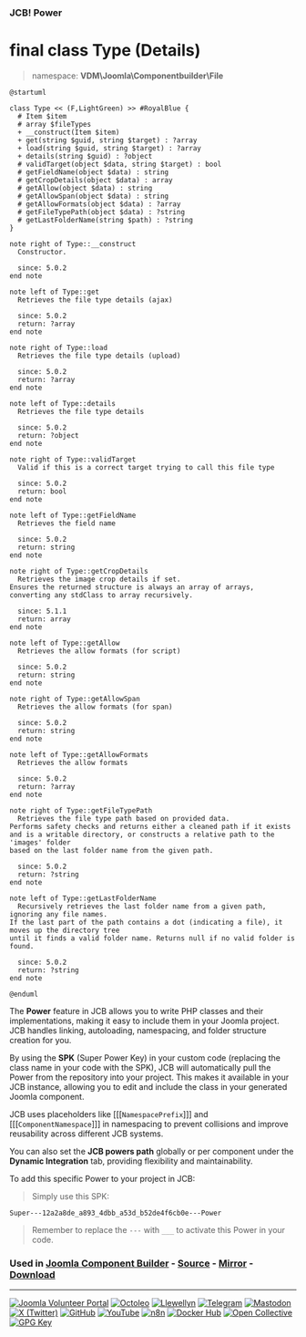 ### JCB! Power
# final class Type (Details)
> namespace: **VDM\Joomla\Componentbuilder\File**

```uml
@startuml

class Type << (F,LightGreen) >> #RoyalBlue {
  # Item $item
  # array $fileTypes
  + __construct(Item $item)
  + get(string $guid, string $target) : ?array
  + load(string $guid, string $target) : ?array
  + details(string $guid) : ?object
  # validTarget(object $data, string $target) : bool
  # getFieldName(object $data) : string
  # getCropDetails(object $data) : array
  # getAllow(object $data) : string
  # getAllowSpan(object $data) : string
  # getAllowFormats(object $data) : ?array
  # getFileTypePath(object $data) : ?string
  # getLastFolderName(string $path) : ?string
}

note right of Type::__construct
  Constructor.

  since: 5.0.2
end note

note left of Type::get
  Retrieves the file type details (ajax)

  since: 5.0.2
  return: ?array
end note

note right of Type::load
  Retrieves the file type details (upload)

  since: 5.0.2
  return: ?array
end note

note left of Type::details
  Retrieves the file type details

  since: 5.0.2
  return: ?object
end note

note right of Type::validTarget
  Valid if this is a correct target trying to call this file type

  since: 5.0.2
  return: bool
end note

note left of Type::getFieldName
  Retrieves the field name

  since: 5.0.2
  return: string
end note

note right of Type::getCropDetails
  Retrieves the image crop details if set.
Ensures the returned structure is always an array of arrays,
converting any stdClass to array recursively.

  since: 5.1.1
  return: array
end note

note left of Type::getAllow
  Retrieves the allow formats (for script)

  since: 5.0.2
  return: string
end note

note right of Type::getAllowSpan
  Retrieves the allow formats (for span)

  since: 5.0.2
  return: string
end note

note left of Type::getAllowFormats
  Retrieves the allow formats

  since: 5.0.2
  return: ?array
end note

note right of Type::getFileTypePath
  Retrieves the file type path based on provided data.
Performs safety checks and returns either a cleaned path if it exists
and is a writable directory, or constructs a relative path to the 'images' folder
based on the last folder name from the given path.

  since: 5.0.2
  return: ?string
end note

note left of Type::getLastFolderName
  Recursively retrieves the last folder name from a given path, ignoring any file names.
If the last part of the path contains a dot (indicating a file), it moves up the directory tree
until it finds a valid folder name. Returns null if no valid folder is found.

  since: 5.0.2
  return: ?string
end note

@enduml
```

The **Power** feature in JCB allows you to write PHP classes and their implementations,
making it easy to include them in your Joomla project. JCB handles linking, autoloading,
namespacing, and folder structure creation for you.

By using the **SPK** (Super Power Key) in your custom code (replacing the class name
in your code with the SPK), JCB will automatically pull the Power from the repository
into your project. This makes it available in your JCB instance, allowing you to edit
and include the class in your generated Joomla component.

JCB uses placeholders like [[[`NamespacePrefix`]]] and [[[`ComponentNamespace`]]] in
namespacing to prevent collisions and improve reusability across different JCB systems.

You can also set the **JCB powers path** globally or per component under the
**Dynamic Integration** tab, providing flexibility and maintainability.

To add this specific Power to your project in JCB:

> Simply use this SPK:
```
Super---12a2a8de_a893_4dbb_a53d_b52de4f6cb0e---Power
```
> Remember to replace the `---` with `___` to activate this Power in your code.

### Used in [Joomla Component Builder](https://www.joomlacomponentbuilder.com) - [Source](https://git.vdm.dev/joomla/Component-Builder) - [Mirror](https://github.com/vdm-io/Joomla-Component-Builder) - [Download](https://git.vdm.dev/joomla/pkg-component-builder/releases)

---
[![Joomla Volunteer Portal](https://img.shields.io/badge/-Joomla-gold?logo=joomla)](https://volunteers.joomla.org/joomlers/1396-llewellyn-van-der-merwe "Join Llewellyn on the Joomla Volunteer Portal: Shaping the Future Together!") [![Octoleo](https://img.shields.io/badge/-Octoleo-black?logo=linux)](https://git.vdm.dev/octoleo "--quiet") [![Llewellyn](https://img.shields.io/badge/-Llewellyn-ffffff?logo=gitea)](https://git.vdm.dev/Llewellyn "Collaborate and Innovate with Llewellyn on Git: Building a Better Code Future!") [![Telegram](https://img.shields.io/badge/-Telegram-blue?logo=telegram)](https://t.me/Joomla_component_builder "Join Llewellyn and the Community on Telegram: Building Joomla Components Together!") [![Mastodon](https://img.shields.io/badge/-Mastodon-9e9eec?logo=mastodon)](https://joomla.social/@llewellyn "Connect and Engage with Llewellyn on Joomla Social: Empowering Communities, One Post at a Time!") [![X (Twitter)](https://img.shields.io/badge/-X-black?logo=x)](https://x.com/llewellynvdm "Join the Conversation with Llewellyn on X: Where Ideas Take Flight!") [![GitHub](https://img.shields.io/badge/-GitHub-181717?logo=github)](https://github.com/Llewellynvdm "Build, Innovate, and Thrive with Llewellyn on GitHub: Turning Ideas into Impact!") [![YouTube](https://img.shields.io/badge/-YouTube-ff0000?logo=youtube)](https://www.youtube.com/@OctoYou "Explore, Learn, and Create with Llewellyn on YouTube: Your Gateway to Inspiration!") [![n8n](https://img.shields.io/badge/-n8n-black?logo=n8n)](https://n8n.io/creators/octoleo "Effortless Automation and Impactful Workflows with Llewellyn on n8n!") [![Docker Hub](https://img.shields.io/badge/-Docker-grey?logo=docker)](https://hub.docker.com/u/llewellyn "Llewellyn on Docker: Containerize Your Creativity!") [![Open Collective](https://img.shields.io/badge/-Donate-green?logo=opencollective)](https://opencollective.com/joomla-component-builder "Donate towards JCB: Help Llewellyn financially so he can continue developing this great tool!") [![GPG Key](https://img.shields.io/badge/-GPG-blue?logo=gnupg)](https://git.vdm.dev/Llewellyn/gpg "Unlock Trust and Security with Llewellyn's GPG Key: Your Gateway to Verified Connections!")